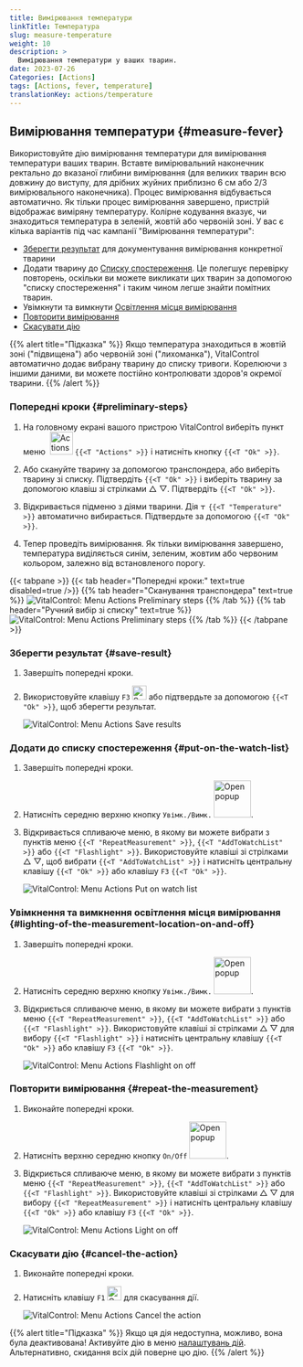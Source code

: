 ```yaml
---
title: Вимірювання температури
linkTitle: Температура
slug: measure-temperature
weight: 10
description: >
  Вимірювання температури у ваших тварин.
date: 2023-07-26
Categories: [Actions]
tags: [Actions, fever, temperature]
translationKey: actions/temperature
---
```


## Вимірювання температури {#measure-fever}

Використовуйте дію вимірювання температури для вимірювання температури ваших тварин. Вставте вимірювальний наконечник ректально до вказаної глибини вимірювання (для великих тварин всю довжину до виступу, для дрібних жуйних приблизно 6 см або 2/3 вимірювального наконечника). Процес вимірювання відбувається автоматично. Як тільки процес вимірювання завершено, пристрій відображає виміряну температуру. Колірне кодування вказує, чи знаходиться температура в зеленій, жовтій або червоній зоні. У вас є кілька варіантів під час кампанії "Вимірювання температури":

- [Зберегти результат](#save-result) для документування вимірювання конкретної тварини
- Додати тварину до [Списку спостереження](#put-on-the-watch-list). Це полегшує перевірку повторень, оскільки ви можете викликати цих тварин за допомогою "списку спостереження" і таким чином легше знайти помітних тварин.
- Увімкнути та вимкнути [Освітлення місця вимірювання](#lighting-of-the-measurement-location-on-and-off)
- [Повторити вимірювання](#repeat-the-measurement)
- [Скасувати дію](#cancel-the-action)

{{% alert title="Підказка" %}}
Якщо температура знаходиться в жовтій зоні ("підвищена") або червоній зоні ("лихоманка"), VitalControl автоматично додає вибрану тварину до списку тривоги. Корелюючи з іншими даними, ви можете постійно контролювати здоров'я окремої тварини.
{{% /alert %}}

### Попередні кроки {#preliminary-steps}

1. На головному екрані вашого пристрою VitalControl виберіть пункт меню &nbsp;<img src="/icons/actions.svg" width="40" align="bottom" alt="Actions" /> `{{<T "Actions" >}}` і натисніть кнопку `{{<T "Ok" >}}`.

2. Або скануйте тварину за допомогою транспондера, або виберіть тварину зі списку. Підтвердіть `{{<T "Ok" >}}` і виберіть тварину за допомогою клавіш зі стрілками △ ▽. Підтвердіть `{{<T "Ok" >}}`.


3. Відкривається підменю з діями тварини. Дія <img src="/icons/actions/temperature.svg" width="10" align="bottom" alt="Temperature" /> `{{<T "Temperature" >}}` автоматично вибирається. Підтвердьте за допомогою `{{<T "Ok" >}}`.

4. Тепер проведіть вимірювання. Як тільки вимірювання завершено, температура виділяється синім, зеленим, жовтим або червоним кольором, залежно від встановленого порогу.

{{< tabpane >}}
{{< tab header="Попередні кроки:" text=true disabled=true />}}
{{% tab header="Сканування транспондера" text=true %}}
![VitalControl: Menu Actions Preliminary steps](../images/firststeps-scan.png "Попередні кроки")
{{% /tab %}}
{{% tab header="Ручний вибір зі списку" text=true %}}
![VitalControl: Menu Actions Preliminary steps](../images/firststeps.png "Попередні кроки")
{{% /tab %}}
{{< /tabpane >}}

### Зберегти результат {#save-result}

1. Завершіть попередні кроки.

2. Використовуйте клавішу `F3` <img src="/icons/footer/save.svg" width="25" align="bottom" alt="Save" /> або підтвердьте за допомогою `{{<T "Ok" >}}`, щоб зберегти результат.

    ![VitalControl: Menu Actions Save results](../images/saveresults.png "Зберегти результати")

### Додати до списку спостереження {#put-on-the-watch-list}

1. Завершіть попередні кроки.

2. Натисніть середню верхню кнопку `Увімк./Вимк.` <img src="/icons/footer/repeat_add_to_watch.svg" width="65" align="bottom" alt="Open popup" />.

3. Відкривається спливаюче меню, в якому ви можете вибрати з пунктів меню `{{<T "RepeatMeasurement" >}}`, `{{<T "AddToWatchList" >}}` або `{{<T "Flashlight" >}}`. Використовуйте клавіші зі стрілками △ ▽, щоб вибрати `{{<T "AddToWatchList" >}}` і натисніть центральну клавішу `{{<T "Ok" >}}` або клавішу `F3` `{{<T "Ok" >}}`.

    ![VitalControl: Menu Actions Put on watch list](../images/watchlist.png "Додати до списку спостереження")

### Увімкнення та вимкнення освітлення місця вимірювання {#lighting-of-the-measurement-location-on-and-off}

1. Завершіть попередні кроки.

2. Натисніть середню верхню кнопку `Увімк./Вимк.` <img src="/icons/footer/repeat_add_to_watch.svg" width="65" align="bottom" alt="Open popup" />.


3. Відкриється спливаюче меню, в якому ви можете вибрати з пунктів меню `{{<T "RepeatMeasurement" >}}`, `{{<T "AddToWatchList" >}}` або `{{<T "Flashlight" >}}`. Використовуйте клавіші зі стрілками △ ▽ для вибору `{{<T "Flashlight" >}}` і натисніть центральну клавішу `{{<T "Ok" >}}` або клавішу `F3` `{{<T "Ok" >}}`.

    ![VitalControl: Menu Actions Flashlight on off](../images/light.png "Flashlight on off")

### Повторити вимірювання {#repeat-the-measurement}

1. Виконайте попередні кроки.

2. Натисніть верхню середню кнопку `On/Off` <img src="/icons/footer/repeat_add_to_watch.svg" width="65" align="bottom" alt="Open popup" />.

3. Відкриється спливаюче меню, в якому ви можете вибрати з пунктів меню `{{<T "RepeatMeasurement" >}}`, `{{<T "AddToWatchList" >}}` або `{{<T "Flashlight" >}}`. Використовуйте клавіші зі стрілками △ ▽ для вибору `{{<T "RepeatMeasurement" >}}` і натисніть центральну клавішу `{{<T "Ok" >}}` або клавішу `F3` `{{<T "Ok" >}}`.

    ![VitalControl: Menu Actions Light on off](../images/repeat.png "Light on off")

### Скасувати дію {#cancel-the-action}

1. Виконайте попередні кроки.

2. Натисніть клавішу `F1` <img src="/icons/footer/cancel.svg" width="25" align="bottom" alt="Cancel" /> для скасування дії.

    ![VitalControl: Menu Actions Cancel the action](../images/saveresults.png "Cancel the action")

{{% alert title="Підказка" %}}
Якщо ця дія недоступна, можливо, вона була деактивована! Активуйте дію в меню [налаштувань дій](../setting/). Альтернативно, скидання всіх дій поверне цю дію.
{{% /alert %}}
